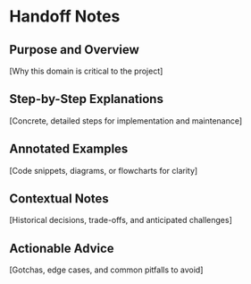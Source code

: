# Handoff Notes

## Purpose and Overview
[Why this domain is critical to the project]

## Step-by-Step Explanations
[Concrete, detailed steps for implementation and maintenance]

## Annotated Examples
[Code snippets, diagrams, or flowcharts for clarity]

## Contextual Notes
[Historical decisions, trade-offs, and anticipated challenges]

## Actionable Advice
[Gotchas, edge cases, and common pitfalls to avoid]
